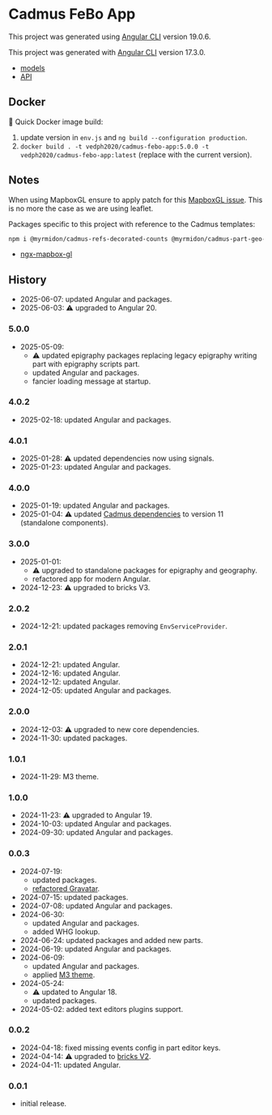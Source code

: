 # Cadmus FeBo App

This project was generated using [Angular CLI](https://github.com/angular/angular-cli) version 19.0.6.

This project was generated with [Angular CLI](https://github.com/angular/angular-cli) version 17.3.0.

- [models](https://github.com/vedph/cadmus-febo)
- [API](https://github.com/vedph/cadmus-febo-api)

## Docker

🐋 Quick Docker image build:

1. update version in `env.js` and `ng build --configuration production`.
2. `docker build . -t vedph2020/cadmus-febo-app:5.0.0 -t vedph2020/cadmus-febo-app:latest` (replace with the current version).

## Notes

When using MapboxGL ensure to apply patch for this [MapboxGL issue](https://github.com/Wykks/ngx-mapbox-gl/issues/410). This is no more the case as we are using leaflet.

Packages specific to this project with reference to the Cadmus templates:

```bash
npm i @myrmidon/cadmus-refs-decorated-counts @myrmidon/cadmus-part-geo-asserted-locations @myrmidon/cadmus-part-geo-asserted-toponyms @myrmidon/cadmus-part-epigraphy-support @myrmidon/cadmus-part-epigraphy-writing @myrmidon/cadmus-part-epigraphy-formula-patterns @myrmidon/cadmus-fr-epigraphy-ligatures @myrmidon/cadmus-part-geo-pg @myrmidon/cadmus-part-epigraphy-pg
```

- [ngx-mapbox-gl](https://github.com/Wykks/ngx-mapbox-gl)

## History

- 2025-06-07: updated Angular and packages.
- 2025-06-03: ⚠️ upgraded to Angular 20.

### 5.0.0

- 2025-05-09:
  - ⚠️ updated epigraphy packages replacing legacy epigraphy writing part with epigraphy scripts part.
  - updated Angular and packages.
  - fancier loading message at startup.

### 4.0.2

- 2025-02-18: updated Angular and packages.

### 4.0.1

- 2025-01-28: ⚠️ updated dependencies now using signals.
- 2025-01-23: updated Angular and packages.

### 4.0.0

- 2025-01-19: updated Angular and packages.
- 2025-01-04: ⚠️ updated [Cadmus dependencies](https://github.com/vedph/cadmus-shell-v3) to version 11 (standalone components).

### 3.0.0

- 2025-01-01:
  - ⚠️ upgraded to standalone packages for epigraphy and geography.
  - refactored app for modern Angular.
- 2024-12-23: ⚠️ upgraded to bricks V3.

### 2.0.2

- 2024-12-21: updated packages removing `EnvServiceProvider`.

### 2.0.1

- 2024-12-21: updated Angular.
- 2024-12-16: updated Angular.
- 2024-12-12: updated Angular.
- 2024-12-05: updated Angular and packages.

### 2.0.0

- 2024-12-03: ⚠️ upgraded to new core dependencies.
- 2024-11-30: updated packages.

### 1.0.1

- 2024-11-29: M3 theme.

### 1.0.0

- 2024-11-23: ⚠️ upgraded to Angular 19.
- 2024-10-03: updated Angular and packages.
- 2024-09-30: updated Angular and packages.

### 0.0.3

- 2024-07-19:
  - updated packages.
  - [refactored Gravatar](https://myrmex.github.io/overview/cadmus/dev/history/f-gravatar/).
- 2024-07-15: updated packages.
- 2024-07-08: updated Angular and packages.
- 2024-06-30:
  - updated Angular and packages.
  - added WHG lookup.
- 2024-06-24: updated packages and added new parts.
- 2024-06-19: updated Angular and packages.
- 2024-06-09:
  - updated Angular and packages.
  - applied [M3 theme](https://material.angular.io/guide/theming).
- 2024-05-24:
  - ⚠️ updated to Angular 18.
  - updated packages.
- 2024-05-02: added text editors plugins support.

### 0.0.2

- 2024-04-18: fixed missing events config in part editor keys.
- 2024-04-14: ⚠️ upgraded to [bricks V2](https://github.com/vedph/cadmus-bricks-shell-v2).
- 2024-04-11: updated Angular.

### 0.0.1

- initial release.
